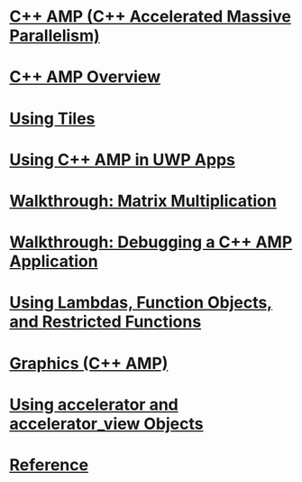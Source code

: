 # [C++ AMP (C++ Accelerated Massive Parallelism)](cpp-amp-cpp-accelerated-massive-parallelism.md)
# [C++ AMP Overview](cpp-amp-overview.md)
# [Using Tiles](using-tiles.md)
# [Using C++ AMP in UWP Apps](using-cpp-amp-in-windows-store-apps.md)
# [Walkthrough: Matrix Multiplication](walkthrough-matrix-multiplication.md)
# [Walkthrough: Debugging a C++ AMP Application](walkthrough-debugging-a-cpp-amp-application.md)
# [Using Lambdas, Function Objects, and Restricted Functions](using-lambdas-function-objects-and-restricted-functions.md)
# [Graphics (C++ AMP)](graphics-cpp-amp.md)
# [Using accelerator and accelerator_view Objects](using-accelerator-and-accelerator-view-objects.md)
# [Reference](reference/toc.md)